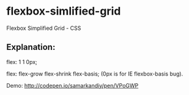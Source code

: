 # flexbox-simlified-grid
Flexbox Simplified Grid - CSS

## Explanation:

flex: 1 1 0px;

flex: flex-grow flex-shrink flex-basis; (0px is for IE flexbox-basis bug).

Demo: http://codepen.io/samarkandiy/pen/VPoGWP
